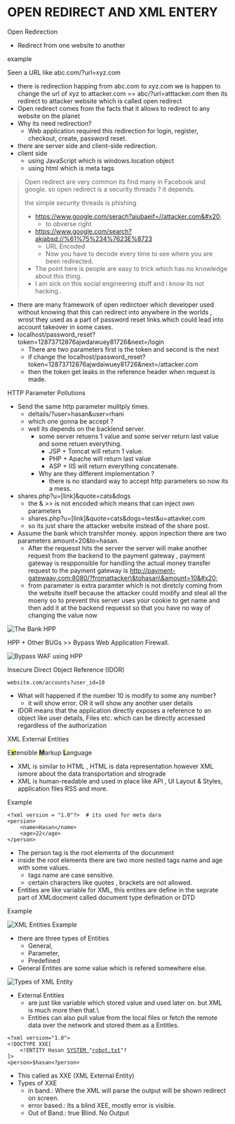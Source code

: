 # OPEN REDIRECT AND XML ENTERY



Open Redirection

* Redirect from one website to another&#x20;

example

Seen a URL like abc.com/?url=xyz.com&#x20;

* there is redirection happing from abc.com to xyz.com we is happen to change the url of xyz to attacker.com == abc/?url=atttacker.com then its redirect to attacker website which is called open redirect
* Open redirect comes from the facts that it allows to redirect to any website on the planet&#x20;
* Why its need redirection?
  * Web application required this redirection for login, register, checkout, create, password reset.
* there are server side and client-side redirection.
* client side&#x20;
  * using JavaScript which is windows.location object
  * using html which is meta tags

> Open redirect are very common its find many in Facebook and google. so open redirect is a security threads ? it depends.
>
> the simple security threads is phishing&#x20;
>
> * https://www.google.com/serach?aiubaeif=//attacker.com&#x20;
>   * to obverse right
> * https://www.google.com/search?akjabsd://%61%75%234%7623E%8723
>   * URL Encoded&#x20;
>   * Now you have to decode every time to see where you are been redirected.
> * The point here is people are easy to trick which has no knowledge about this thing.
> * I am sick on this social engineering stuff and i know its not hacking..

* &#x20;there are many framework of open redirctoer which developer used without knowing that this can redirect into anywhere in the worlds , wrost they used as a part of password reset links.which could lead into account takeover in some cases.
* localhost/password\_reset?token=12873712876ajwdaiwuey81726\&next=/login
  * There are two parameters first is the token and second is the next
  * if change the localhost/password\_reset?token=12873712876ajwdaiwuey81726\&next=/attacker.com
  * then the token get leaks in the reference header when request is made.





HTTP Parameter Pollutions

* Send the same http parameter mulitply times.
  * deltails/?user=hasan\&user=rhani&#x20;
  * which one gonna be accept ?
  * well its depends on the backlend server.
    * some server retuens 1 value and some server return last value and some retuen everything.
      * JSP + Tomcat will return 1 value.
      * PHP + Apache will return last value
      * ASP + IIS will return everything concatenate.
    * Why are they different implementation ?
      * there is no standard way to accept http parameters so now  its a mess.
* shares.php?u=\[link]\&quote=cats\&dogs
  * the & >> is not encoded which means that can inject own parameters&#x20;
  * shares.php?u=\[link]\&quote=cats\&dogs=test\&u=attavker.com
  * so its just share the attacker website instead of the share post.
* Assume the bank which  transhfer money. appon inpection there are two parameters amount=20\&to=hasan.
  * After the requesst hits the server the server will make another request from the backend to the payment gateway , payment gateway  is respponsible for handling the actual money transfer request to the payment gateway is http://payment-gatewaay.com:8080/?fromattacker\&tohasan\&amount=10&#x20;
  * from parameter is extra paramter which is not diretcly coming from the website itself  because the attacker could modify and steal all the moeny so to prevent this server uses your cookie to get name and then add it at the backend requesst so that you have no way of changing the value now&#x20;

<img src="../../.gitbook/assets/file.excalidraw (3).svg" alt="The Bank HPP" class="gitbook-drawing">

HPP + Other BUGs >> Bypass Web Application Firewall.

<img src="../../.gitbook/assets/file.excalidraw (4).svg" alt="Bypass WAF using HPP" class="gitbook-drawing">



Insecure Direct Object Reference (IDOR)

```
website.com/accounts?user_id=10
```

* What will happened if the number 10 is modify to some any number?
  * it will show error. OR it will show any another user details&#x20;
* IDOR means that the application directly exposes a reference to an object like user details, Files etc.  which can be directly accessed regardless of the authorization



XML External Entities

E<mark style="color:blue;">**x**</mark>tensible <mark style="color:blue;">**M**</mark>arkup <mark style="color:blue;">**L**</mark>anguage

* XML is similar to HTML , HTML is data representation however XML ismore about the data transportation and strograde
* XML is human-readable and used in place like  API , UI  Layout & Styles, application files RSS and more.

Example

```
<?xml version = "1.0"?>  # its used for meta dara
<persion>
    <name>Hasan</name>
    <age>22</age>
</person>
```

* The person tag is the root  elements of the docunment
* inside the root elements there are two more nested tags name and age with some values.
  * tags name are case sensitive.
  * certain characters like quotes , brackets are not allowed.
* Entities are like variable for XML,  this entites are define in the seprate part of XMLdocment called document type defination or DTD

Example

<img src="../../.gitbook/assets/file.excalidraw (5).svg" alt="XML Entities Example" class="gitbook-drawing">

* there are three types of Entities&#x20;
  * General,
  * Parameter,
  * Predefined
* General Entites are some value which is refered somewhere else.

<img src="../../.gitbook/assets/file.excalidraw (6).svg" alt="Types of XML Entity" class="gitbook-drawing">



* External Entities
  * are just like variable which stored value and used later on. but XML is much more then that.\\
  * Entities can also pull value from the local files  or fetch the remote data over the network and stored them as a Entitles.

<pre><code>&#x3C;?xml version="1.0">
&#x3C;!DOCTYPE XXE[
    &#x3C;!ENTITY Hasan <a data-footnote-ref href="#user-content-fn-1">SYSTEM </a>"<a data-footnote-ref href="#user-content-fn-2">robot.txt</a>"?
]>
&#x3C;person>$hasan&#x3C;?person>
</code></pre>

* This called as XXE (XML External Entity)
* Types of XXE&#x20;
  * in band.: Where the XML will parse the output will be shown redirect on screen.
  * error based.: Its a blind XEE, mostly error is visible.
  * Out of Band.: true Blind. No Output

[^1]: Keyword which used by XML to know that Entity types is external,  Telling the XML fetch the external recourse and store inside the entity \
    if it similar to XML TAG then it will output the error as XML Parsering Fail.

[^2]: File Content, it not a file name\
    XML Accept any valid URI : file,http,ftp etc
